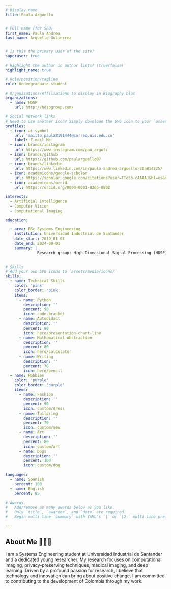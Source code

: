 ```yaml
---
# Display name
title: Paula Arguello


# Full name (for SEO)
first_name: Paula Andrea
last_name: Arguello Gutierrez


# Is this the primary user of the site?
superuser: true

# Highlight the author in author lists? (true/false)
highlight_name: true

# Role/position/tagline
role: Undergraduate student

# Organizations/Affiliations to display in Biography blox
organizations:
  - name: HDSP
    url: http://hdspgroup.com/

# Social network links
# Need to use another icon? Simply download the SVG icon to your `assets/media/icons/` folder.
profiles:
  - icon: at-symbol
    url: 'mailto:paula2191444@correo.uis.edu.co'
    label: E-mail Me
  - icon: brands/instagram
    url: https://www.instagram.com/pau_argut/
  - icon: brands/github
    url: https://github.com/paularguello07
  - icon: brands/linkedin
    url: https://www.linkedin.com/in/paula-andrea-arguello-20a814225/
  - icon: academicons/google-scholar
    url: https://scholar.google.com/citations?user=TTo5b-cAAAAJ&hl=es&oi=ao
  - icon: academicons/orcid
    url: https://orcid.org/0000-0001-8266-8802

interests:
  - Artificial Intelligence
  - Computer Vision
  - Computational Imaging

education:

  - area: BSc Systems Engineering
    institution: Universidad Industrial de Santander
    date_start: 2019-01-01
    date_end: 2024-09-01
    summary: |
              Research group: High Dimensional Signal Processing (HDSP)
  

# Skills
# Add your own SVG icons to `assets/media/icons/`
skills:
  - name: Technical Skills
    color: 'pink'
    color_border: 'pink'
    items:
      - name: Python
        description: ''
        percent: 90
        icon: code-bracket
      - name: Autodidact
        description: ''
        percent: 80
        icon: hero/presentation-chart-line
      - name: Mathematical Abstraction 
        description: ''
        percent: 80
        icon: hero/calculator
      - name: Writing
        description: ''
        percent: 70
        icon: hero/pencil
  - name: Hobbies
    color: 'purple'
    color_border: 'purple'
    items:
      - name: Fashion
        description: ''
        percent: 90
        icon: custom/dress
      - name: Tailoring
        description: ''
        percent: 70
        icon: custom/sew
      - name: Art
        description: ''
        percent: 80
        icon: custom/art
      - name: Dogs
        description: ''
        percent: 100
        icon: custom/dog

languages:
  - name: Spanish
    percent: 100
  - name: English
    percent: 85

# Awards.
#   Add/remove as many awards below as you like.
#   Only `title`, `awarder`, and `date` are required.
#   Begin multi-line `summary` with YAML's `|` or `|2-` multi-line prefix and indent 2 spaces below.

---
```


## About Me 👩🏻‍💻

I am a Systems Engineering student at Universidad Industrial de Santander and a dedicated young researcher. My research focuses on computational imaging, privacy-preserving techniques, medical imaging, and deep learning. Driven by a profound passion for research, I believe that technology and innovation can bring about positive change. I am committed to contributing to the development of Colombia through my work.